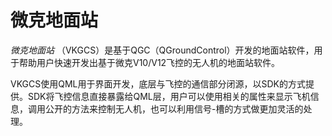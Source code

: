 # 微克地面站

*微克地面站* （VKGCS）是基于QGC（QGroundControl）开发的地面站软件，用于帮助用户快速开发出基于微克V10/V12飞控的无人机的地面站软件。

VKGCS使用QML用于界面开发，底层与飞控的通信部分闭源，以SDK的方式提供。SDK将飞控信息直接暴露给QML层，用户可以使用相关的属性来显示飞机信息，调用公开的方法来控制无人机，也可以利用信号-槽的方式做更加灵活的处理。
